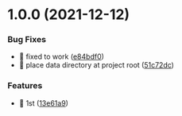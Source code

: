 # 1.0.0 (2021-12-12)


### Bug Fixes

* 🐛 fixed to work ([e84bdf0](https://github.com/starcharles/nestjs-notarealdb/commit/e84bdf003ce56b4eb026cb9d1e7a33b6c2333f6f))
* 🐛 place data directory at project root ([51c72dc](https://github.com/starcharles/nestjs-notarealdb/commit/51c72dcf87f832e98d1bdf14af5cfa9f269980d5))


### Features

* 🎸 1st ([13e61a9](https://github.com/starcharles/nestjs-notarealdb/commit/13e61a97ec86200b389aa240392ad4b54e0bb1df))
